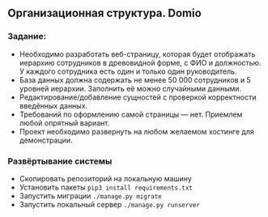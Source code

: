 ## Организационная структура. Domio

### Задание:

- Необходимо разработать веб-страницу, которая будет отображать иерархию сотрудников в древовидной форме, с ФИО и должностью. У каждого сотрудника есть один и только один руководитель.
- База данных должна содержать не менее 50 000 сотрудников и 5 уровней иерархии. Заполнить её можно случайными данными.
- Редактирование/добавление сущностей с проверкой корректности введённых данных.
- Требований по оформлению самой страницы — нет. Приемлем любой опрятный вариант.
- Проект необходимо развернуть на любом желаемом хостинге для демонстрации.


### Развёртывание системы

- Скопировать репозиторий на локальную машину
- Установить пакеты ```pip3 install requirements.txt```
- Запустить миграции ```./manage.py migrate```
- Запустить локальный сервер ```./manage.py runserver```